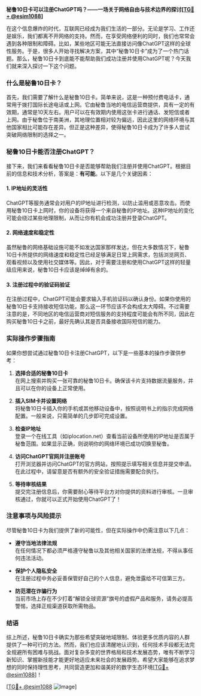 **秘鲁10日卡可以注册ChatGPT吗？——一场关于网络自由与技术边界的探讨[[TG💪+ @esim1088](https://t.me/s/esim1088)]**

在这个信息爆炸的时代，互联网已经成为我们生活的一部分。无论是学习、工作还是娱乐，我们都离不开网络的支持。然而，在享受网络便利的同时，我们也常常会遇到各种限制和障碍。比如，某些地区可能无法直接访问像ChatGPT这样的全球性服务。于是，很多人开始寻找解决方案，其中“秘鲁10日卡”成为了一个热门话题。那么，秘鲁10日卡到底能不能帮助我们成功注册并使用ChatGPT呢？今天我们就来深入探讨一下这个问题。

### 什么是秘鲁10日卡？

首先，我们需要了解什么是秘鲁10日卡。简单来说，这是一种预付费电话卡，通常用于拨打国际长途电话或上网。它由秘鲁当地的电信运营商提供，具有一定的有效期，通常是10天左右。用户可以在有效期内使用这张卡进行通话、发短信或者上网。由于秘鲁位于南美洲，其地理位置相对较为偏远，因此这里的网络环境与其他国家相比可能存在差异。但正是这种差异，使得秘鲁10日卡成为了许多人尝试突破网络限制的选择之一。

### 秘鲁10日卡能否注册ChatGPT？

接下来，我们来看看秘鲁10日卡是否能够帮助我们注册并使用ChatGPT。根据目前的信息和技术分析，答案是：**有可能**。以下是几个关键因素：

#### 1. IP地址的灵活性

ChatGPT等服务通常会对用户的IP地址进行检测，以防止滥用或恶意攻击。而使用秘鲁10日卡上网时，你的设备将获得一个来自秘鲁的IP地址。这种IP地址的变化可能会绕过某些地理限制，从而让你有机会成功注册并登录ChatGPT。

#### 2. 网络速度和稳定性

虽然秘鲁的网络基础设施可能不如发达国家那样发达，但在大多数情况下，秘鲁10日卡所提供的网络速度和稳定性已经足够满足日常上网需求，包括浏览网页、观看视频以及使用社交媒体等。因此，对于需要注册和使用ChatGPT这样的轻量级应用来说，秘鲁10日卡应该是绰绰有余的。

#### 3. 注册过程中的验证码验证

在注册过程中，ChatGPT可能会要求输入手机验证码以确认身份。如果你使用的秘鲁10日卡支持接收短信功能，那么这一环节应该不会构成太大障碍。不过需要注意的是，不同地区的电信运营商对短信服务的支持程度可能会有所不同，因此在购买秘鲁10日卡之前，最好先确认其是否具备接收国际短信的能力。

### 实际操作步骤指南

如果你想尝试通过秘鲁10日卡注册ChatGPT，以下是一些基本的操作步骤供参考：

1. **选择合适的秘鲁10日卡**  
   在网上搜索并购买一张可靠的秘鲁10日卡。确保该卡片支持数据流量服务，并且可以在你的设备上正常使用。

2. **插入SIM卡并设置网络**  
   将秘鲁10日卡插入你的手机或其他移动设备中，按照说明书上的指示完成网络配置。一般来说，只需简单的几步即可完成设置。

3. **检查IP地址**  
   登录一个在线工具（如iplocation.net）查看当前设备所使用的IP地址是否属于秘鲁范围。如果显示正确，则说明你的网络环境已成功切换至秘鲁。

4. **访问ChatGPT官网并注册账号**  
   打开浏览器并访问ChatGPT的官方网站，按照提示填写相关信息并提交申请。在此过程中，请留意是否有额外的安全验证措施需要配合执行。

5. **等待审核结果**  
   提交完注册信息后，你需要耐心等待平台方对你提供的资料进行审核。一旦审核通过，你就可以正式开始使用ChatGPT了！

### 注意事项与风险提示

尽管秘鲁10日卡为我们提供了新的可能性，但在实际操作中仍需注意以下几点：

- **遵守当地法律法规**  
  在任何情况下都必须严格遵守秘鲁以及其他相关国家的法律法规，不得从事任何违法活动。
  
- **保护个人隐私安全**  
  在注册过程中务必妥善保管好自己的个人信息，避免泄露给不可信第三方。

- **防范潜在诈骗行为**  
  当前市场上存在不少打着“解锁全球资源”旗号的虚假产品和服务，请务必提高警惕，选择正规渠道获取所需物品。

### 结语

综上所述，秘鲁10日卡确实为那些希望突破地域限制、体验更多优质内容的人群提供了一种可行的方法。然而，我们也应该清醒地认识到，任何技术手段都无法完全规避所有困难与挑战。面对复杂多变的世界格局和技术发展态势，唯有不断学习新知识、掌握新技能才能更好地适应未来社会的发展趋势。希望大家能够在追求梦想的同时保持理性思考，共同营造更加和谐美好的数字生态环境[[TG💪+ @esim1088](https://t.me/s/esim1088)]！

[[TG💪+ @esim1088](https://t.me/s/esim1088) ![Image](https://i.postimg.cc/4NQfJmqS/Snipaste-2025-05-13-00-14-12.png)]